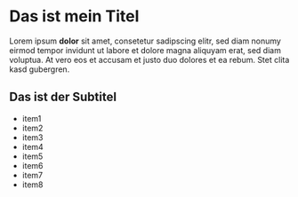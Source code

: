 # Das ist mein Titel

Lorem ipsum **dolor** sit amet, consetetur sadipscing elitr, sed diam nonumy eirmod tempor invidunt ut labore et dolore magna aliquyam erat, sed diam voluptua. At vero eos et accusam et justo duo dolores et ea rebum. Stet clita kasd gubergren.

## Das ist der Subtitel

* item1
* item2
* item3
* item4
* item5
* item6
* item7
* item8
